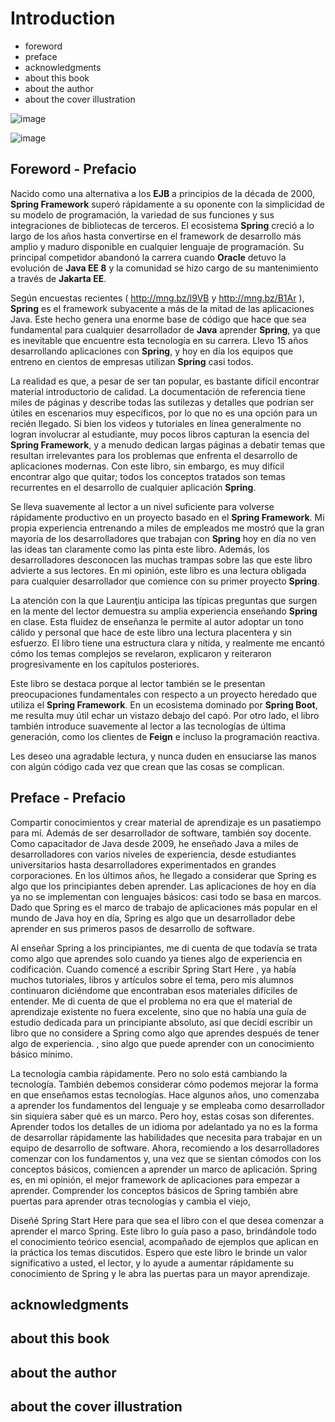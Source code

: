 # Introduction

* foreword
* preface
* acknowledgments
* about this book
* about the author
* about the cover illustration




![image](https://user-images.githubusercontent.com/23094588/211879449-e7597e75-5144-4e37-891b-b47687f1161d.png)

![image](https://user-images.githubusercontent.com/23094588/211879763-1eb27535-e07c-45d4-8565-bc8cdd001452.png)

## Foreword - Prefacio

Nacido como una alternativa a los **EJB** a principios de la década de 2000, **Spring Framework** superó rápidamente a su oponente con la simplicidad de su modelo de programación, la variedad de sus funciones y sus integraciones de bibliotecas de terceros. El ecosistema **Spring** creció a lo largo de los años hasta convertirse en el framework de desarrollo más amplio y maduro disponible en cualquier lenguaje de programación. Su principal competidor abandonó la carrera cuando **Oracle** detuvo la evolución de **Java EE 8** y la comunidad se hizo cargo de su mantenimiento a través de **Jakarta EE**.

Según encuestas recientes ( http://mng.bz/l9VB y http://mng.bz/B1Ar ), **Spring** es el framework subyacente a más de la mitad de las aplicaciones Java. Este hecho genera una enorme base de código que hace que sea fundamental para cualquier desarrollador de **Java** aprender **Spring**, ya que es inevitable que encuentre esta tecnología en su carrera. Llevo 15 años desarrollando aplicaciones con **Spring**, y hoy en día los equipos que entreno en cientos de empresas utilizan **Spring** casi todos.

La realidad es que, a pesar de ser tan popular, es bastante difícil encontrar material introductorio de calidad. La documentación de referencia tiene miles de páginas y describe todas las sutilezas y detalles que podrían ser útiles en escenarios muy específicos, por lo que no es una opción para un recién llegado. Si bien los videos y tutoriales en línea generalmente no logran involucrar al estudiante, muy pocos libros capturan la esencia del **Spring Framework**, y a menudo dedican largas páginas a debatir temas que resultan irrelevantes para los problemas que enfrenta el desarrollo de aplicaciones modernas. Con este libro, sin embargo, es muy difícil encontrar algo que quitar; todos los conceptos tratados son temas recurrentes en el desarrollo de cualquier aplicación **Spring**.

Se lleva suavemente al lector a un nivel suficiente para volverse rápidamente productivo en un proyecto basado en el **Spring Framework**. Mi propia experiencia entrenando a miles de empleados me mostró que la gran mayoría de los desarrolladores que trabajan con **Spring** hoy en día no ven las ideas tan claramente como las pinta este libro. Además, los desarrolladores desconocen las muchas trampas sobre las que este libro advierte a sus lectores. En mi opinión, este libro es una lectura obligada para cualquier desarrollador que comience con su primer proyecto **Spring**.

La atención con la que Laurenţiu anticipa las típicas preguntas que surgen en la mente del lector demuestra su amplia experiencia enseñando **Spring** en clase. Esta fluidez de enseñanza le permite al autor adoptar un tono cálido y personal que hace de este libro una lectura placentera y sin esfuerzo. El libro tiene una estructura clara y nítida, y realmente me encantó cómo los temas complejos se revelaron, explicaron y reiteraron progresivamente en los capítulos posteriores.

Este libro se destaca porque al lector también se le presentan preocupaciones fundamentales con respecto a un proyecto heredado que utiliza el **Spring Framework**. En un ecosistema dominado por **Spring Boot**, me resulta muy útil echar un vistazo debajo del capó. Por otro lado, el libro también introduce suavemente al lector a las tecnologías de última generación, como los clientes de **Feign** e incluso la programación reactiva.

Les deseo una agradable lectura, y nunca duden en ensuciarse las manos con algún código cada vez que crean que las cosas se complican.


## Preface - Prefacio

Compartir conocimientos y crear material de aprendizaje es un pasatiempo para mí. Además de ser desarrollador de software, también soy docente. Como capacitador de Java desde 2009, he enseñado Java a miles de desarrolladores con varios niveles de experiencia, desde estudiantes universitarios hasta desarrolladores experimentados en grandes corporaciones. En los últimos años, he llegado a considerar que Spring es algo que los principiantes deben aprender. Las aplicaciones de hoy en día ya no se implementan con lenguajes básicos: casi todo se basa en marcos. Dado que Spring es el marco de trabajo de aplicaciones más popular en el mundo de Java hoy en día, Spring es algo que un desarrollador debe aprender en sus primeros pasos de desarrollo de software.

Al enseñar Spring a los principiantes, me di cuenta de que todavía se trata como algo que aprendes solo cuando ya tienes algo de experiencia en codificación. Cuando comencé a escribir Spring Start Here , ya había muchos tutoriales, libros y artículos sobre el tema, pero mis alumnos continuaron diciéndome que encontraban esos materiales difíciles de entender. Me di cuenta de que el problema no era que el material de aprendizaje existente no fuera excelente, sino que no había una guía de estudio dedicada para un principiante absoluto, así que decidí escribir un libro que no considere a Spring como algo que aprendes después de tener algo de experiencia. , sino algo que puede aprender con un conocimiento básico mínimo.

La tecnología cambia rápidamente. Pero no solo está cambiando la tecnología. También debemos considerar cómo podemos mejorar la forma en que enseñamos estas tecnologías. Hace algunos años, uno comenzaba a aprender los fundamentos del lenguaje y se empleaba como desarrollador sin siquiera saber qué es un marco. Pero hoy, estas cosas son diferentes. Aprender todos los detalles de un idioma por adelantado ya no es la forma de desarrollar rápidamente las habilidades que necesita para trabajar en un equipo de desarrollo de software. Ahora, recomiendo a los desarrolladores comenzar con los fundamentos y, una vez que se sientan cómodos con los conceptos básicos, comiencen a aprender un marco de aplicación. Spring es, en mi opinión, el mejor framework de aplicaciones para empezar a aprender. Comprender los conceptos básicos de Spring también abre puertas para aprender otras tecnologías y cambia el viejo,

Diseñé Spring Start Here para que sea el libro con el que desea comenzar a aprender el marco Spring. Este libro lo guía paso a paso, brindándole todo el conocimiento teórico esencial, acompañado de ejemplos que aplican en la práctica los temas discutidos. Espero que este libro le brinde un valor significativo a usted, el lector, y lo ayude a aumentar rápidamente su conocimiento de Spring y le abra las puertas para un mayor aprendizaje.
## acknowledgments
## about this book
## about the author
## about the cover illustration

